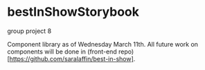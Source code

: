 # bestInShowStorybook
group project 8

Component library as of Wednesday March 11th. All future work on components will be done in (front-end repo)[https://github.com/saralaffin/best-in-show].
